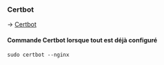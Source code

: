 

### Certbot

→ [Certbot](https://certbot.eff.org/)

#### Commande Certbot lorsque tout est déjà configuré

```
sudo certbot --nginx
```



